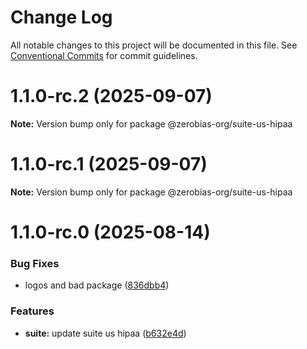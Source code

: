 # Change Log

All notable changes to this project will be documented in this file.
See [Conventional Commits](https://conventionalcommits.org) for commit guidelines.

# 1.1.0-rc.2 (2025-09-07)

**Note:** Version bump only for package @zerobias-org/suite-us-hipaa





# 1.1.0-rc.1 (2025-09-07)

**Note:** Version bump only for package @zerobias-org/suite-us-hipaa





# 1.1.0-rc.0 (2025-08-14)


### Bug Fixes

* logos and bad package ([836dbb4](https://github.com/zerobias-org/suite/commit/836dbb45c448f070166020f3119e9b38d4ab1a1a))


### Features

* **suite:** update suite us hipaa ([b632e4d](https://github.com/zerobias-org/suite/commit/b632e4d886b703ca30dd7b7ad3cdc16f9cbc18a8))
